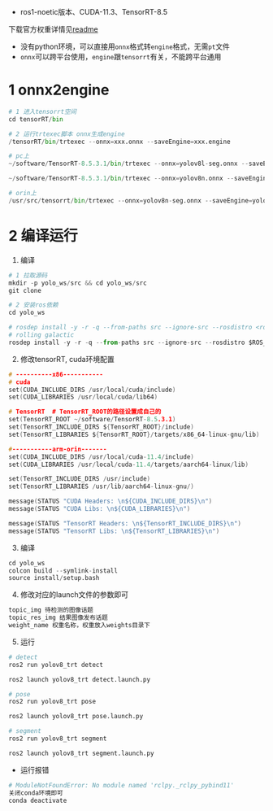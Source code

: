 
+ ros1-noetic版本、CUDA-11.3、TensorRT-8.5

下载官方权重详情见[readme](https://github.com/ultralytics/ultralytics/blob/main/README.zh-CN.md)

+ 没有python环境，可以直接用`onnx`格式转`engine`格式，无需`pt`文件
+ `onnx`可以跨平台使用，`engine`跟`tensorrt`有关，不能跨平台通用

# 1 onnx2engine
~~~python
# 1 进入tensorrt空间
cd tensorRT/bin

# 2 运行trtexec脚本 onnx生成engine
/tensorRT/bin/trtexec --onnx=xxx.onnx --saveEngine=xxx.engine 

# pc上
~/software/TensorRT-8.5.3.1/bin/trtexec --onnx=yolov8l-seg.onnx --saveEngine=yolov8l-seg.engine

~/software/TensorRT-8.5.3.1/bin/trtexec --onnx=yolov8n.onnx --saveEngine=yolov8n.engine

# orin上
/usr/src/tensorrt/bin/trtexec --onnx=yolov8n-seg.onnx --saveEngine=yolov8n-seg.engine
~~~

# 2 编译运行

1. 编译
~~~python
# 1 拉取源码
mkdir -p yolo_ws/src && cd yolo_ws/src
git clone 

# 2 安装ros依赖
cd yolo_ws

# rosdep install -y -r -q --from-paths src --ignore-src --rosdistro <ros2-distro>
# rolling galactic
rosdep install -y -r -q --from-paths src --ignore-src --rosdistro $ROS_DISTRO
~~~

2. 修改tensorRT, cuda环境配置

~~~c
# ----------x86-----------
# cuda
set(CUDA_INCLUDE_DIRS /usr/local/cuda/include)
set(CUDA_LIBRARIES /usr/local/cuda/lib64)

# TensorRT  # TensorRT_ROOT的路径设置成自己的
set(TensorRT_ROOT ~/software/TensorRT-8.5.3.1)
set(TensorRT_INCLUDE_DIRS ${TensorRT_ROOT}/include)
set(TensorRT_LIBRARIES ${TensorRT_ROOT}/targets/x86_64-linux-gnu/lib)

#-----------arm-orin-------
set(CUDA_INCLUDE_DIRS /usr/local/cuda-11.4/include)
set(CUDA_LIBRARIES /usr/local/cuda-11.4/targets/aarch64-linux/lib)

set(TensorRT_INCLUDE_DIRS /usr/include)
set(TensorRT_LIBRARIES /usr/lib/aarch64-linux-gnu/)

message(STATUS "CUDA Headers: \n${CUDA_INCLUDE_DIRS}\n")
message(STATUS "CUDA Libs: \n${CUDA_LIBRARIES}\n")

message(STATUS "TensorRT Headers: \n${TensorRT_INCLUDE_DIRS}\n")
message(STATUS "TensorRT Libs: \n${TensorRT_LIBRARIES}\n")
~~~

3. 编译

~~~python
cd yolo_ws
colcon build --symlink-install
source install/setup.bash
~~~

4. 修改对应的launch文件的参数即可

~~~xml
topic_img 待检测的图像话题
topic_res_img 结果图像发布话题
weight_name 权重名称，权重放入weights目录下
~~~

5. 运行

~~~python
# detect
ros2 run yolov8_trt detect

ros2 launch yolov8_trt detect.launch.py

# pose
ros2 run yolov8_trt pose

ros2 launch yolov8_trt pose.launch.py

# segment
ros2 run yolov8_trt segment

ros2 launch yolov8_trt segment.launch.py
~~~


+ 运行报错
~~~python
# ModuleNotFoundError: No module named 'rclpy._rclpy_pybind11'
关闭conda环境即可
conda deactivate
~~~